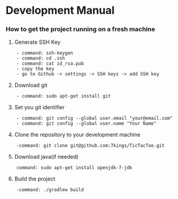 # Development Manual

### How to get the project running on a fresh machine

1. Generate SSH Key
```
    - command: ssh-keygen
    - command: cd .ssh
    - command: cat id_rsa.pub
    - copy the key
    - go to Github -> settings -> SSH keys -> add SSH key
```

2. Download git
```
	- command: sudo apt-get install git
```

3. Set you git identifier
```
	- command: git config --global user.email "your@email.com"
	- command: git config --global user.name "Your Name"
```

4. Clone the repository to your development machine
```
	-command: git clone git@github.com:7kings/TicTacToe.git
```
5. Download java(if needed)
```
	command: sudo apt-get install openjdk-7-jdk
```

6. Build the project
```
	-command: ./gradlew build
```


